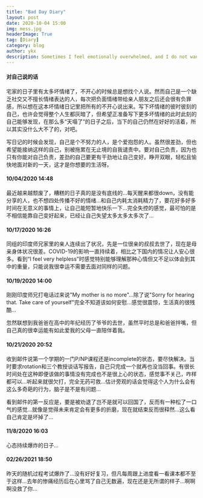 ```yaml
---
title: "Bad Day Diary"
layout: post
date: 2020-10-04 15:00
img: mess.jpg
headerImage: True
tag: [Diary]
category: blog
author: ykx
description: Sometimes I feel emotionally overwhelmed, and I do not want to share the bad experience with others. So I write those feelings here, making myself feel better.
---
```


#### 对自己说的话

宅家的日子里有太多坏情绪了，不开心的时候总是想找个人说。然而自己是一个缺乏社交又不擅长情绪表达的人，每次把负面情绪带给亲人朋友之后还会很有负罪感，所以想在这本坏情绪日记里把所有的不开心说出来。写下坏情绪的彼时彼刻的自己，也许会觉得整个人生都灰暗了，但希望正准备写下更多坏情绪的此时此刻的自己能够发现，在那么多“天塌了”的日子之后，当下的自己仍然在好好的活着，所以其实没什么大不了的，对吧。

写日记的时候会发现，自己是个不努力的人，是个爱抱怨的人。虽然很差劲，但也希望能接纳这样的自己，别被拖累在无止境的自我谴责中。要对自己负责，因为也只有你能对自己负责，差劲的自己要更有干劲地让自己变好。睁开双眼，轻松且愉快地面对新的一天，这才是你想要的生活呀。

#### 10/04/2020 14:48

最近越来越颓废了，糟糕的日子真的是没有底线的...每天醒来都很down，没有能分享的人，也不想四处传播不好的情绪...和自己内耗太消耗精力了，要花好多好多时间在无意义的事情上，让自己能短暂地快乐一下...完全失控的感觉，最可怕的是不相信能靠自己变好起来，已经让自己失望太多太多太多次了...

#### 10/17/2020 16:26

同组的印度师兄家里的亲人连续出了状况，先是一位很亲的叔叔去世了，现在是母亲身体状况很差。COVID-19的影响一直持续着，相比之下国内的情况让人安心很多。看到“I feel very helpless”时感觉特别能够理解那种心情但又不足以体会到其中的重量，只能说我很幸运不需要去面对同样的问题。

#### 10/19/2020 14:00

刚刚印度师兄打电话过来说"My mother is no more"...除了说"Sorry for hearing that. Take care of yourself"完全不知道该如何安慰...感觉很震惊，生活真的很残酷...

忽然联想到我爸爸在高中的年纪经历了爷爷的去世，虽然平时总是和爸爸拌嘴，但自己真的很幸运能有如此爱我的父母一直陪伴着我。

#### 10/21/2020 20:52

收到邮件说第一个学期的一门P/NP课程还是incomplete的状态，要尽快解决。当时要求rotation和三个教授谈话写报告，自己只完成一个就再也没当回事。有很长时间处在这种即便该做的事情没有完成也不是很上心的状态，感觉事不关己，咋样都可以...听起来就很欠打，完全无药可救...估计旁观的话会觉得这个人为什么会有这么多奇葩的行为，脑子是不是有问题...

看到邮件的第一反应是，要是被劝退了岂不是就可以回国了，反而有一种松了一口气的感觉...就像是觉得未来肯定会有更多的折磨，现在就结束反而很释然...这么看自己肯定是坏掉了...

#### 11/8/2020 16:03

心态持续爆炸的日子...


#### 02/26/2021 18:50

昨天的随机过程考试爆炸了...没有好好复习，但凡每周跟上进度看一看课本都不至于这样...去年的惨痛经历后在心里骂了自己无数遍，现在还是无所谓的样子...啊啊啊没救了你...
